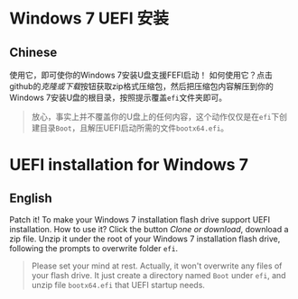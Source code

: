 
# Windows 7 UEFI 安装

Chinese
-------

使用它，即可使你的Windows 7安装U盘支援FEFI启动！
如何使用它？点击github的*克隆或下载*按钮获取zip格式压缩包，然后把压缩包内容解压到你的Windows 7安装U盘的根目录，按照提示覆盖`efi`文件夹即可。

> 放心，事实上并不覆盖你的U盘上的任何内容，这个动作仅仅是在`efi`下创建目录`Boot`，且解压UEFI启动所需的文件`bootx64.efi`。

# UEFI installation for Windows 7

English
-------

Patch it! To make your Windows 7 installation flash drive support UEFI installation.
How to use it? Click the button *Clone or download*, download a zip file. Unzip it under the root of your Windows 7 installation flash drive, following the prompts to overwrite folder `efi`.

>Please set your mind at rest. Actually, it won't overwrite any files of your flash drive. It just create a directory named `Boot` under `efi`, and unzip file `bootx64.efi` that UEFI startup needs.

